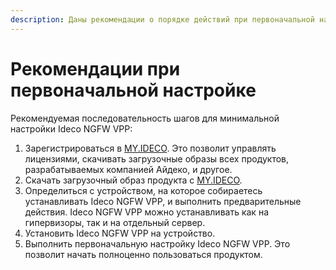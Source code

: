 ```yaml
---
description: Даны рекомендации о порядке действий при первоначальной настройке Ideco VPP.
---
```


# Рекомендации при первоначальной настройке

Рекомендуемая последовательность шагов для минимальной настройки Ideco NGFW VPP:

1. Зарегистрироваться в [MY.IDECO](https://my.ideco.ru/). Это позволит управлять лицензиями, скачивать загрузочные образы всех продуктов, разрабатываемых компанией Айдеко, и другое.
2. Скачать загрузочный образ продукта с [MY.IDECO](https://my.ideco.ru/). 
3. Определиться с устройством, на которое собираетесь устанавливать Ideco NGFW VPP, и выполнить предварительные действия. Ideco NGFW VPP можно устанавливать как на гипервизоры, так и на отдельный сервер.
4. Установить Ideco NGFW VPP на устройство.
5. Выполнить первоначальную настройку Ideco NGFW VPP. Это позволит начать полноценно пользоваться продуктом.